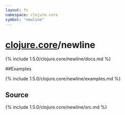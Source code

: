 ```yaml
---
layout: fn
namespace: clojure.core
symbol: "newline"
---
```


# [clojure.core](../)/newline

{% include 1.5.0/clojure.core/newline/docs.md %}

##Examples

{% include 1.5.0/clojure.core/newline/examples.md %}
## Source
{% include 1.5.0/clojure.core/newline/src.md %}


